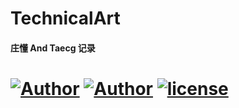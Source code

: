 # TechnicalArt

#### 庄懂 And Taecg 记录

#  [![Author](https://img.shields.io/badge/Unity-2021.3.5f1-blue.svg "")](https://github.com/devagame/ "") [![Author](https://img.shields.io/badge/UniversalRP-12.1.7+-blue.svg "")](https://github.com/devagame/ "") [![license](https://img.shields.io/github/license/devagame/technicalart)](LICENSE)



